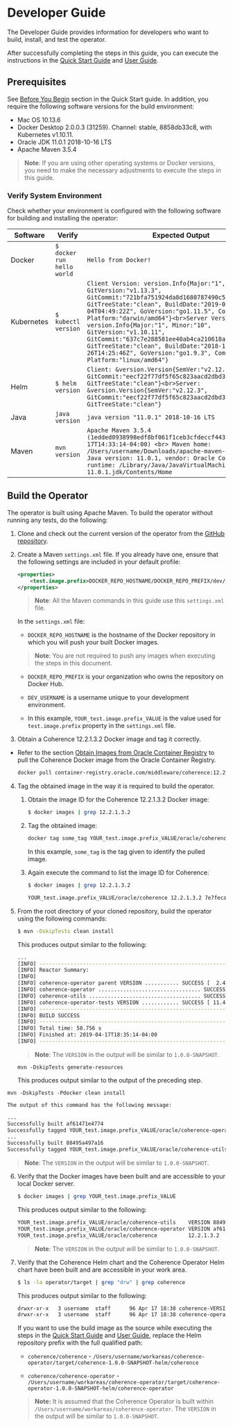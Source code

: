 # Developer Guide

The Developer Guide provides information for developers who want to build, install, and test the operator.

After successfully completing the steps in this guide, you can execute the instructions in the [Quick Start Guide](quickstart.md) and [User Guide](user-guide.md).

## Prerequisites

See [Before You Begin](quickstart.md#before-you-begin) section in the Quick Start guide. In addition, you require the following software versions for the build environment:

* Mac OS 10.13.6
* Docker Desktop 2.0.0.3 (31259).  Channel: stable, 8858db33c8, with Kubernetes
  v1.10.11.
* Oracle JDK 11.0.1 2018-10-16 LTS
* Apache Maven 3.5.4

> **Note**: If you are using other operating systems or Docker versions, you need to make the necessary adjustments to execute the steps in this guide.

### Verify System Environment

Check whether your environment is configured with the following software for building and installing the operator:

| Software | Verify                          | Expected Output      |
| ---------| --------------------------------|---------------------|
| Docker   | `$ docker run hello world`  | `Hello from Docker!`|
| Kubernetes | `$ kubectl version`       | `Client Version: version.Info{Major:"1", Minor:"13", GitVersion:"v1.13.3", GitCommit:"721bfa751924da8d1680787490c54b9179b1fed0", GitTreeState:"clean", BuildDate:"2019-02-04T04:49:22Z", GoVersion:"go1.11.5", Compiler:"gc", Platform:"darwin/amd64"}<br>Server Version: version.Info{Major:"1", Minor:"10", GitVersion:"v1.10.11", GitCommit:"637c7e288581ee40ab4ca210618a89a555b6e7e9", GitTreeState:"clean", BuildDate:"2018-11-26T14:25:46Z", GoVersion:"go1.9.3", Compiler:"gc", Platform:"linux/amd64"}` |
| Helm | `$ helm version`               | `Client: &version.Version{SemVer:"v2.12.3", GitCommit:"eecf22f77df5f65c823aacd2dbd30ae6c65f186e", GitTreeState:"clean"}<br>Server: &version.Version{SemVer:"v2.12.3", GitCommit:"eecf22f77df5f65c823aacd2dbd30ae6c65f186e", GitTreeState:"clean"}` |
| Java | `java version`                  | `java version "11.0.1" 2018-10-16 LTS` |
| Maven | `mvn version`                   | `Apache Maven 3.5.4 (1edded0938998edf8bf061f1ceb3cfdeccf443fe; 2018-06-17T14:33:14-04:00) <br> Maven home: /Users/username/Downloads/apache-maven-3.5.4 <br> Java version: 11.0.1, vendor: Oracle Corporation, runtime: /Library/Java/JavaVirtualMachines/jdk-11.0.1.jdk/Contents/Home` |

## Build the Operator

The operator is built using Apache Maven. To build the operator without running any tests, do the following:

1. Clone and check out the current version of the operator from the [GitHub repository](https://github.com/oracle/coherence-operator).
2. Create a Maven `settings.xml` file. If you already have one, ensure that the following settings are included in your default profile:

   ```xml
   <properties>
       <test.image.prefix>DOCKER_REPO_HOSTNAME/DOCKER_REPO_PREFIX/dev/DEV_USERNAME/</test.image.prefix>
   </properties>
   ```
   >**Note**: All the Maven commands in this guide use this `settings.xml` file.

   In the `settings.xml` file:
   * `DOCKER_REPO_HOSTNAME` is the hostname of the Docker repository in which you will push your built Docker images.
   >**Note**: You are not required to
     push any images when executing the steps in this document.

   * `DOCKER_REPO_PREFIX` is your organization who owns the repository on Docker Hub.

   * `DEV_USERNAME` is a username unique to your development environment.

   * In this example, `YOUR_test.image.prefix_VALUE` is the
   value used for `test.image.prefix` property in the `settings.xml` file.

3. Obtain a Coherence 12.2.1.3.2 Docker image and tag it correctly.
  * Refer to the section [Obtain Images from Oracle Container Registry](quickstart.md) to pull the Coherence Docker image from the Oracle Container Registry.

    ```bash
    docker pull container-registry.oracle.com/middleware/coherence:12.2.1.3.2
    ```

4. Tag the obtained image in the way it is required to build the operator.  

      1. Obtain the image ID for the Coherence 12.2.1.3.2 Docker image:

         ```bash
         $ docker images | grep 12.2.1.3.2
         ```

      2. Tag the obtained image:

         ```bash
         docker tag some_tag YOUR_test.image.prefix_VALUE/oracle/coherence:12.2.1.3.2
         ```
         In this example, `some_tag` is the tag given to identify the pulled image.

      3. Again execute the command to list the image ID for Coherence:

         ```bash
         $ docker images | grep 12.2.1.3.2

         YOUR_test.image.prefix_VALUE/oracle/coherence 12.2.1.3.2 7e7feca04384 2 months ago 547MB
         ```
5. From the root directory of your cloned repository, build the operator using the following commands:

   ```bash
   $ mvn -DskipTests clean install
   ```

   This produces output similar to the following:

   ```bash
   ...
   [INFO] ------------------------------------------------------------------------
   [INFO] Reactor Summary:
   [INFO]
   [INFO] coherence-operator parent VERSION ........... SUCCESS [  2.487 s]
   [INFO] coherence-operator ................................. SUCCESS [ 21.651 s]
   [INFO] coherence-utils .................................... SUCCESS [ 22.868 s]
   [INFO] coherence-operator-tests VERSION ............ SUCCESS [ 11.468 s]
   [INFO] ------------------------------------------------------------------------
   [INFO] BUILD SUCCESS
   [INFO] ------------------------------------------------------------------------
   [INFO] Total time: 58.756 s
   [INFO] Finished at: 2019-04-17T18:35:14-04:00
   [INFO] ------------------------------------------------------------------------
   ```

   >**Note**: The `VERSION` in the output will be similar to `1.0.0-SNAPSHOT`.

   `mvn -DskipTests generate-resources`

   This produces output similar to the output of the preceding step.

  `mvn -DskipTests -Pdocker clean install`

    The output of this command has the following message:
   ```bash
   ...
   Successfully built af61471e4774
   Successfully tagged YOUR_test.image.prefix_VALUE/oracle/coherence-operator:VERSION
   ...
   Successfully built 88495a497a16
   Successfully tagged YOUR_test.image.prefix_VALUE/oracle/coherence-utils:VERSION
   ```

   >**Note**: The `VERSION` in the output will be similar to `1.0.0-SNAPSHOT`.

6. Verify that the Docker images have been built and are accessible to your
   local Docker server.

   ```bash
   $ docker images | grep YOUR_test.image.prefix_VALUE
   ```

   This produces output similar to the following:

   ```bash
   YOUR_test.image.prefix_VALUE/oracle/coherence-utils    VERSION 88495a497a16 14 minutes ago 124MB
   YOUR_test.image.prefix_VALUE/oracle/coherence-operator VERSION af61471e4774 14 minutes ago 537MB
   YOUR_test.image.prefix_VALUE/oracle/coherence          12.2.1.3.2       7e7feca04384 2 months ago 547MB
   ```

   >**Note**: The `VERSION` in the output will be similar to `1.0.0-SNAPSHOT`.

7. Verify that the Coherence Helm chart and the Coherence Operator Helm chart have been built and are accessible in your work area.

   ```bash
   $ ls -la operator/target | grep "drw" | grep coherence
   ```

   This produces output similar to the following:

   ```bash
   drwxr-xr-x   3 username  staff      96 Apr 17 18:38 coherence-VERSION-helm
   drwxr-xr-x   3 username  staff      96 Apr 17 18:38 coherence-operator-VERSION-helm
   ```
   If you want to use the build image as the source while executing the steps in the [Quick Start Guide](quickstart.md) and [User Guide](user-guide.md), replace the Helm repository prefix with the full qualified path:

   * `coherence/coherence` - `/Users/username/workareas/coherence-operator/target/coherence-1.0.0-SNAPSHOT-helm/coherence`

   * `coherence/coherence-operator` - `/Users/username/workareas/coherence-operator/target/coherence-operator-1.0.0-SNAPSHOT-helm/coherence-operator`

   > **Note:** It is assumed that the Coherence Operator is built within `/Users/username/workareas/coherence-operator`. The `VERSION` in the output will be similar to `1.0.0-SNAPSHOT`.

